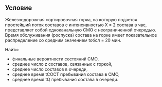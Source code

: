 ## Условие

Железнодорожная сортировочная горка, на которую подается простейший поток составов с интенсивностью X = 2 состава в час, представляет собой одноканальную СМО с неограниченной очередью. Время обслуживания (роспуска) состава на горке имеет показательное распределение со средним значением tобсл = 20 мин.

Найти:
+ финальные вероятности состояний СМО,
+ среднее число z составов, связанных с горкой,
+ среднее число составов в очереди,
+ среднее время tCOCT пребывания состава в СМО,
+ среднее время tQ пребывания состава в очереди. 
